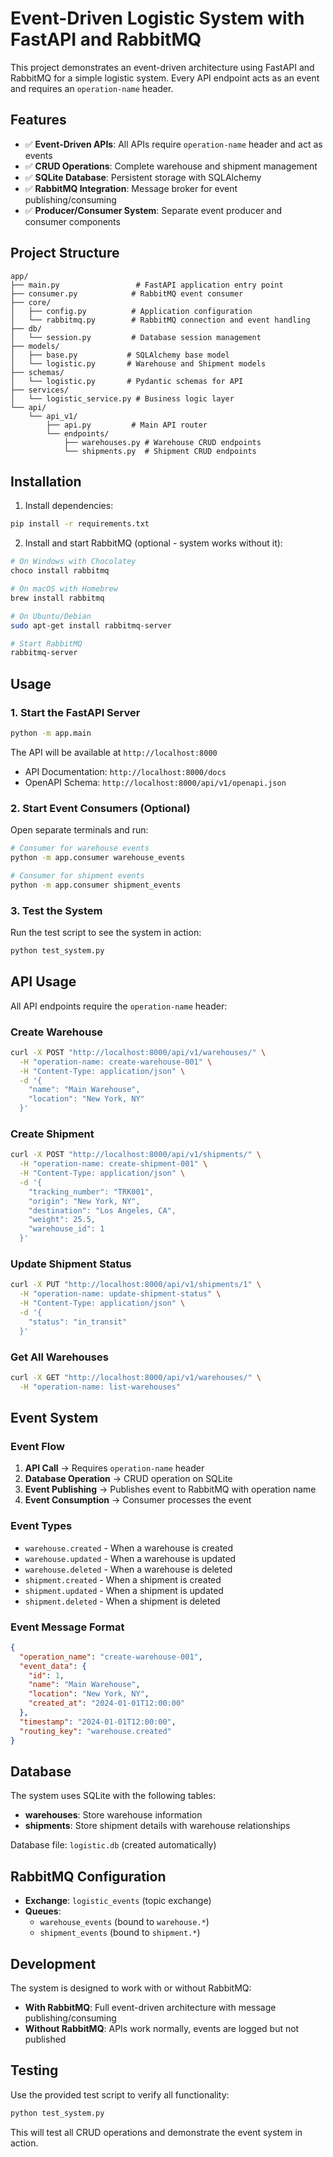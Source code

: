 # Event-Driven Logistic System with FastAPI and RabbitMQ

This project demonstrates an event-driven architecture using FastAPI and RabbitMQ for a simple logistic system. Every API endpoint acts as an event and requires an `operation-name` header.

## Features

- ✅ **Event-Driven APIs**: All APIs require `operation-name` header and act as events
- ✅ **CRUD Operations**: Complete warehouse and shipment management
- ✅ **SQLite Database**: Persistent storage with SQLAlchemy
- ✅ **RabbitMQ Integration**: Message broker for event publishing/consuming
- ✅ **Producer/Consumer System**: Separate event producer and consumer components

## Project Structure

```
app/
├── main.py                 # FastAPI application entry point
├── consumer.py            # RabbitMQ event consumer
├── core/
│   ├── config.py          # Application configuration
│   └── rabbitmq.py        # RabbitMQ connection and event handling
├── db/
│   └── session.py         # Database session management
├── models/
│   ├── base.py           # SQLAlchemy base model
│   └── logistic.py       # Warehouse and Shipment models
├── schemas/
│   └── logistic.py       # Pydantic schemas for API
├── services/
│   └── logistic_service.py # Business logic layer
└── api/
    └── api_v1/
        ├── api.py         # Main API router
        └── endpoints/
            ├── warehouses.py # Warehouse CRUD endpoints
            └── shipments.py  # Shipment CRUD endpoints
```

## Installation

1. Install dependencies:
```bash
pip install -r requirements.txt
```

2. Install and start RabbitMQ (optional - system works without it):
```bash
# On Windows with Chocolatey
choco install rabbitmq

# On macOS with Homebrew
brew install rabbitmq

# On Ubuntu/Debian
sudo apt-get install rabbitmq-server

# Start RabbitMQ
rabbitmq-server
```

## Usage

### 1. Start the FastAPI Server

```bash
python -m app.main
```

The API will be available at `http://localhost:8000`
- API Documentation: `http://localhost:8000/docs`
- OpenAPI Schema: `http://localhost:8000/api/v1/openapi.json`

### 2. Start Event Consumers (Optional)

Open separate terminals and run:

```bash
# Consumer for warehouse events
python -m app.consumer warehouse_events

# Consumer for shipment events  
python -m app.consumer shipment_events
```

### 3. Test the System

Run the test script to see the system in action:

```bash
python test_system.py
```

## API Usage

All API endpoints require the `operation-name` header:

### Create Warehouse
```bash
curl -X POST "http://localhost:8000/api/v1/warehouses/" \
  -H "operation-name: create-warehouse-001" \
  -H "Content-Type: application/json" \
  -d '{
    "name": "Main Warehouse",
    "location": "New York, NY"
  }'
```

### Create Shipment
```bash
curl -X POST "http://localhost:8000/api/v1/shipments/" \
  -H "operation-name: create-shipment-001" \
  -H "Content-Type: application/json" \
  -d '{
    "tracking_number": "TRK001",
    "origin": "New York, NY", 
    "destination": "Los Angeles, CA",
    "weight": 25.5,
    "warehouse_id": 1
  }'
```

### Update Shipment Status
```bash
curl -X PUT "http://localhost:8000/api/v1/shipments/1" \
  -H "operation-name: update-shipment-status" \
  -H "Content-Type: application/json" \
  -d '{
    "status": "in_transit"
  }'
```

### Get All Warehouses
```bash
curl -X GET "http://localhost:8000/api/v1/warehouses/" \
  -H "operation-name: list-warehouses"
```

## Event System

### Event Flow
1. **API Call** → Requires `operation-name` header
2. **Database Operation** → CRUD operation on SQLite
3. **Event Publishing** → Publishes event to RabbitMQ with operation name
4. **Event Consumption** → Consumer processes the event

### Event Types
- `warehouse.created` - When a warehouse is created
- `warehouse.updated` - When a warehouse is updated  
- `warehouse.deleted` - When a warehouse is deleted
- `shipment.created` - When a shipment is created
- `shipment.updated` - When a shipment is updated
- `shipment.deleted` - When a shipment is deleted

### Event Message Format
```json
{
  "operation_name": "create-warehouse-001",
  "event_data": {
    "id": 1,
    "name": "Main Warehouse",
    "location": "New York, NY",
    "created_at": "2024-01-01T12:00:00"
  },
  "timestamp": "2024-01-01T12:00:00",
  "routing_key": "warehouse.created"
}
```

## Database

The system uses SQLite with the following tables:
- **warehouses**: Store warehouse information
- **shipments**: Store shipment details with warehouse relationships

Database file: `logistic.db` (created automatically)

## RabbitMQ Configuration

- **Exchange**: `logistic_events` (topic exchange)
- **Queues**: 
  - `warehouse_events` (bound to `warehouse.*`)
  - `shipment_events` (bound to `shipment.*`)

## Development

The system is designed to work with or without RabbitMQ:
- **With RabbitMQ**: Full event-driven architecture with message publishing/consuming
- **Without RabbitMQ**: APIs work normally, events are logged but not published

## Testing

Use the provided test script to verify all functionality:
```bash
python test_system.py
```

This will test all CRUD operations and demonstrate the event system in action.